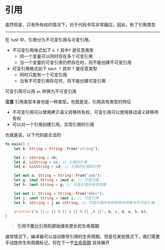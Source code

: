 # 引用

虽然但是，只有所有权的情况下，对于代码书写非常膈应。因此，有了引用类型

---

在 rust 中，引用分为不可变引用与可变引用。

- 不可变引用格式如下 `& T` 其中`T` 是任意类型
  - 同一个变量可以同时存在多个可变引用
  - 当一个变量的可变引用仍然存在时，将不能创建不可变引用
- 可变引用格式如下 `&mut T` 其中 `T` 是任意类型
  - 同时只能有一个可变引用
  - 当有不可变引用存在时，将不能创建可变引用

可变引用可以用 `as` 转换为不可变引用

**注意** 引用类型本身也是一种类型。也就是说，引用具有类型的特征

- 不可变引用可以使用拷贝语义转移所有权，可变引用可以使用移动语义转移所有权
- 可以对一个引用创建引用，实现引用的引用

也就是说，以下代码是合法的

```rust
fn main() {
    let b: String = String::from("string");

    let c: &String = &b;
    let d: &&String = &c; // 引用的引用
    let e: &&&String = &d; // 引用的引用的引用

    let mut a: String = String::from("aab");
    let g: &mut String = &mut a; // 可变引用
    let h: &mut String = g; // 可变引用所有权转移

    let mut i: String = String::from("Abbc");
    let j: &mut String = &mut i; // 可变引用
    let k: &String = j as &String; // 可变引用所有权转移并转换为不可变引用

    println!("b {},c {} d {} e {} h {} ,k {}", b, c, d, e, h, k);
}
```

> **引用不能比引用的原始值有更长的生命周期**

通常情况下，编译器可以自动推导引用的生命周期，但是在某些情况下，我们需要手动提供生命周期标记。将在下一节[生命周期](./lifetime.md) 具体展开
